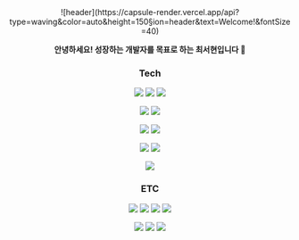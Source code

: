 <div align=center>
![header](https://capsule-render.vercel.app/api?type=waving&color=auto&height=150&section=header&text=Welcome!&fontSize=40)
 
<b>안녕하세요!
성장하는 개발자를 목표로 하는 최서현입니다 :blossom: </b>

### Tech
 <img src="https://img.shields.io/badge/Java-3178C6?style=flat&logo=java&logoColor=white"/>&nbsp;<img src="https://img.shields.io/badge/Spring-6DB33F?style=flat&logo=spring&logoColor=white"/>&nbsp;<img src="https://img.shields.io/badge/SpringBoot-6DB33F?style=flat&logo=springboot&logoColor=white"/> 

<img src="https://img.shields.io/badge/JPA-3178C6?style=flat&logo=jpa&logoColor=white"/>&nbsp;<img src="https://img.shields.io/badge/MyBatis-3178C6?style=flat&logo=mybatis&logoColor=white"/> 

<img src="https://img.shields.io/badge/MySQL-4479A1?style=flat&logo=mysql&logoColor=white"/>&nbsp;<img src="https://img.shields.io/badge/Oracle-F80000?style=flat&logo=oracle&logoColor=white"/> 

<img src="https://img.shields.io/badge/Thymeleaf-005F0F?style=flat&logo=thymeleaf&logoColor=white"/>&nbsp;<img src="https://img.shields.io/badge/JSP-3178C6?style=flat&logo=jsp&logoColor=white"/>

<img src="https://img.shields.io/badge/AWS-232F3E?style=flat&logo=amazonaws&logoColor=white"/> 

### ETC
<img src="https://img.shields.io/badge/HTML-E34F26?style=flat&logo=html5&logoColor=white"/>&nbsp;<img src="https://img.shields.io/badge/CSS-1572B6?style=flat&logo=css3&logoColor=white"/>&nbsp;<img src="https://img.shields.io/badge/JavaScript-F7DF1E?style=flat&logo=javascript&logoColor=white"/>&nbsp;<img src="https://img.shields.io/badge/JQuery-0769AD?style=flat&logo=jquery&logoColor=white"/>

<img src="https://img.shields.io/badge/Git-F05032?style=flat&logo=git&logoColor=white"/>&nbsp;<img src="https://img.shields.io/badge/Github-181717?style=flat&logo=github&logoColor=white"/>&nbsp;<img src="https://img.shields.io/badge/SVN-3178C6?style=flat&logo=svn&logoColor=white"/> 


</div>
